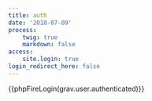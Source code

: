 ```yaml
---
title: auth
date: '2018-07-09'
process:
    twig: true
    markdown: false
access:
    site.login: true
login_redirect_here: false
---
```



{{phpFireLogin(grav.user.authenticated)}}
